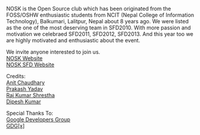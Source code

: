 NOSK is the Open Source club which has been originated from the FOSS/OSHW enthusiastic students from NCIT (Nepal College of Information Technology), Balkumari, Lalitpur, Nepal about 8 years ago. We were listed as the one of the most deserving team in SFD2010. With more passion and motivation we celebraed SFD2011, SFD2012, SFD2013. And this year too we are highly motivated and enthusiastic about the event.

We invite anyone interested to join us.
<br><a href="https://nosk.org.np" target="_blank">NOSK Website</a>
<br><a href="https://sfd.nosk.org.np" target="_blank">NOSK SFD Website</a>

Credits:
<br><a href="https://www.facebook.com/greyhatanit" target="_blank">Anit Chaudhary</a>
<br><a href="https://plus.google.com/117033653342150505949/about" target="_blank">Prakash Yadav</a>
<br><a href="https://plus.google.com/+RajKumarShrestha/about" target="_blank">Raj Kumar Shrestha</a>
<br><a href="https://google.com/+DipeshKumar" target="_blank">Dipesh Kumar</a>

Special Thanks To:
<br><a href="https://developers.google.com" target="_blank">Google Developers Group</a>
<br><a href="https://plus.google.com/+GDGXProject/videos" target="_blank">GDG[x]</a>
